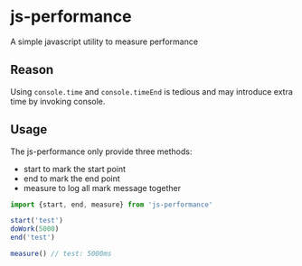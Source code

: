 # js-performance

A simple javascript utility to measure performance

## Reason
Using `console.time` and `console.timeEnd` is tedious and may introduce extra time by invoking console.

## Usage
The js-performance only provide three methods:
- start to mark the start point
- end to mark the end point
- measure to log all mark message together

``` javascript
import {start, end, measure} from 'js-performance'

start('test')
doWork(5000)
end('test')

measure() // test: 5000ms
```
